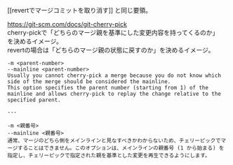 [[revertでマージコミットを取り消す]] と同じ要領。

<https://git-scm.com/docs/git-cherry-pick>  
cherry-pickで「どちらのマージ親を基準にした変更内容を持ってくるのか」  
を決めるイメージ。  
revertの場合は「どちらのマージ親の状態に戻すのか」を決めるイメージ。
```
-m <parent-number>
--mainline <parent-number>
Usually you cannot cherry-pick a merge because you do not know which side of the merge should be considered the mainline.
This option specifies the parent number (starting from 1) of the mainline and allows cherry-pick to replay the change relative to the specified parent.

---

-m <親番号>
--mainline <親番号>
通常、マージのどちら側をメインラインと見なすべきかわからないため、チェリーピックでマージすることはできません。このオプションは、メインラインの親番号 (1 から始まる) を指定し、チェリーピックで指定された親を基準とした変更を再生できるようにします。
```